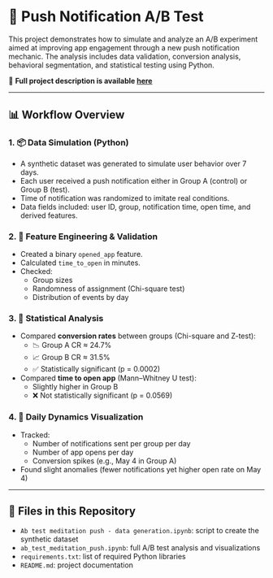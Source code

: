 # 📲 Push Notification A/B Test

This project demonstrates how to simulate and analyze an A/B experiment aimed at improving app engagement through a new push notification mechanic. The analysis includes data validation, conversion analysis, behavioral segmentation, and statistical testing using Python.

📘 **Full project description is available [here](https://iridescent-talon-964.notion.site/Push-Notification-A-B-Test-Analysis-1f2ed80500f880159c1bd4a3723dfcc6)**

---

## 📊 Workflow Overview

### 1. 📦 Data Simulation (Python)  
- A synthetic dataset was generated to simulate user behavior over 7 days.  
- Each user received a push notification either in Group A (control) or Group B (test).  
- Time of notification was randomized to imitate real conditions.  
- Data fields included: user ID, group, notification time, open time, and derived features.

### 2. 📐 Feature Engineering & Validation  
- Created a binary `opened_app` feature.  
- Calculated `time_to_open` in minutes.  
- Checked:
  - Group sizes  
  - Randomness of assignment (Chi-square test)  
  - Distribution of events by day  

### 3. 🧪 Statistical Analysis  
- Compared **conversion rates** between groups (Chi-square and Z-test):  
  - 📉 Group A CR ≈ 24.7%  
  - 📈 Group B CR ≈ 31.5%  
  - ✅ Statistically significant (p = 0.0002)  
- Compared **time to open app** (Mann–Whitney U test):  
  - Slightly higher in Group B  
  - ❌ Not statistically significant (p = 0.0569)

### 4. 📅 Daily Dynamics Visualization  
- Tracked:
  - Number of notifications sent per group per day  
  - Number of app opens per day  
  - Conversion spikes (e.g., May 4 in Group A)  
- Found slight anomalies (fewer notifications yet higher open rate on May 4)

---

## 📁 Files in this Repository  
- `Ab test meditation push - data generation.ipynb`: script to create the synthetic dataset  
- `ab_test_meditation_push.ipynb`: full A/B test analysis and visualizations  
- `requirements.txt`: list of required Python libraries  
- `README.md`: project documentation  
